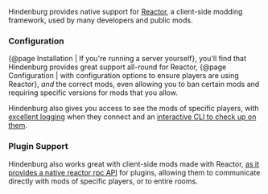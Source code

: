 Hindenburg provides native support for [Reactor](https://reactor.gg), a client-side
modding framework, used by many developers and public mods.

### Configuration
{@page Installation | If you're running a server yourself}, you'll find that Hindenburg provides great support all-round for Reactor, {@page Configuration | with configuration options to ensure players are using Reactor}, *and* the correct mods, even allowing you to ban certain mods and requiring specific versions for mods that you allow.

Hindenburg also gives you access to see the mods of specific players, with [excellent logging](../Using%20Hindenburg/Logs) when they connect and an [interactive CLI to check up on them](../Using%20Hindenburg/Interactive%20CLI#list-mods).

### Plugin Support
Hindenburg also works great with client-side mods made with Reactor, [as it provides a native reactor rpc API](../Plugins/Reactor%20Integration) for plugins, allowing them to communicate directly with mods of specific players, or to entire rooms.
